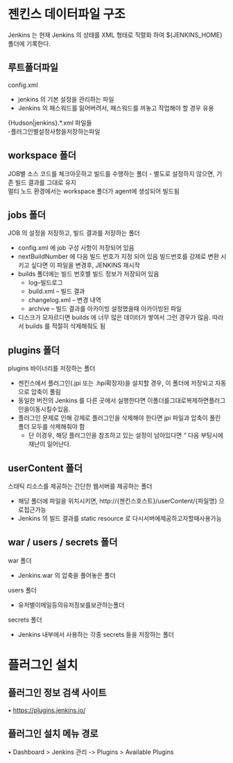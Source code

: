 # 젠킨스 데이터파일 구조
Jenkins 는 현재 Jenkins 의 상태를 XML 형태로 직렬화 하여 ${JENKINS_HOME} 폴더에 기록한다.

## 루트폴더파일
config.xml
- jenkins 의 기본 설정을 관리하는 파일
- Jenkins 의 패스워드를 잃어버려서, 패스워드를 꺼놓고 작업해야 할 경우 유용  

{Hudson|jenkins}.*.xml 파일들  
  -플러그인별설정사항을저장하는파일

## workspace 폴더
JOB별 소스 코드를 체크아웃하고 빌드를 수행하는 폴더 - 별도로 설정하지 않으면, 기존 빌드 결과를 그대로 유지  
멀티 노드 환경에서는 workspace 폴더가 agent에 생성되어 빌드됨

## jobs 폴더
JOB 의 설정을 저장하고, 빌드 결과를 저장하는 폴더  
- config.xml 에 job 구성 사항이 저장되어 있음
- nextBuildNumber 에 다음 빌드 번호가 지정 되어 있음 빌드번호를 강제로 변환 시키고 싶다면 이 파일을 변경후, JENKINS 재시작
- builds 폴더에는 빌드 번호별 빌드 정보가 저장되어 있음 
  - log–빌드로그 
  - build.xml – 빌드 결과 
  - changelog.xml – 변경 내역 
  - archive – 빌드 결과를 아카이빙 설정했을때 아카이빙된 파일
- 디스크가 모자르다면 builds 에 너무 많은 데이터가 쌓여서 그런 경우가 많음. 따라서 builds 를 적절히 삭제해줘도 됨

## plugins 폴더
plugins 바이너리를 저장하는 폴더
- 젠킨스에서 플러그인(.jpi 또는 .hpi확장자)을 설치할 경우, 이 폴더에 저장되고 자동으로 압축이 풀림
- 동일한 버전의 Jenkins 를 다른 곳에서 실행한다면 이폴더를그대로복제하면플러그인을이동시킬수있음.
- 플러그인 문제로 인해 강제로 플러그인을 삭제해야 한다면 jpi 파일과 압축이 풀린 폴더 모두를 삭제해줘야 함 
  - 단 이경우, 해당 플러그인을 참조하고 있는 설정이 남아있다면 “ 다음 부팅시에 재난이 일어난다.

## userContent 폴더
스태틱 리소스를 제공하는 간단한 웹서버를 제공하는 폴더
- 해당 폴더에 파일을 위치시키면, http://{젠킨스호스트}/userContent/{파일명} 으로접근가능
- Jenkins 의 빌드 결과를 static resource 로 다시서버에제공하고자할때사용가능

## war / users / secrets 폴더
war 폴더
- Jenkins.war 의 압축을 풀어놓은 폴더 
 
users 폴더 
- 유저별이메일등의유저정보를보관하는폴더

secrets 폴더
- Jenkins 내부에서 사용하는 각종 secrets 들을 저장하는 폴더

# 플러그인 설치
## 플러그인 정보 검색 사이트
• https://plugins.jenkins.io/
## 플러그인 설치 메뉴 경로
• Dashboard > Jenkins 관리 -> Plugins > Available Plugins

